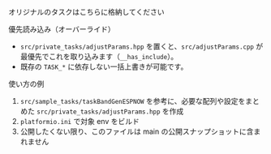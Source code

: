 オリジナルのタスクはこちらに格納してください

優先読み込み（オーバーライド）
- `src/private_tasks/adjustParams.hpp` を置くと、`src/adjustParams.cpp` が最優先でこれを取り込みます（`__has_include`）。
- 既存の `TASK_*` に依存しない一括上書きが可能です。

使い方の例
1. `src/sample_tasks/taskBandGenESPNOW` を参考に、必要な配列や設定をまとめた `src/private_tasks/adjustParams.hpp` を作成
2. `platformio.ini` で対象 env をビルド
3. 公開したくない限り、このファイルは main の公開スナップショットに含まれません